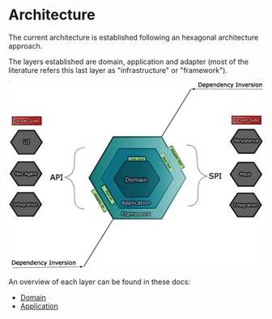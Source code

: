 # Architecture

The current architecture is established following an hexagonal architecture approach.

The layers established are domain, application and adapter (most of the literature 
refers this last layer as "infrastructure" or "framework").

![hexagonal architecture overview](./assets/hex-architecture-overview.png)

An overview of each layer can be found in these docs:
- [Domain](./domain/introduction.md)
- [Application](./application/introduction.md)
